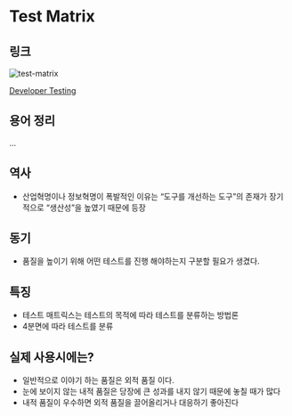 # Test Matrix

## 링크

![test-matrix](https://developertesting.rocks/wp-content/uploads/2018/01/testingquads_dt.png)

[Developer Testing](https://developertesting.rocks/)

## 용어 정리

...

## 역사

* 산업혁명이나 정보혁명이 폭발적인 이유는 “도구를 개선하는 도구”의 존재가 장기적으로 “생산성”을 높였기 때문에 등장

## 동기

* 품질을 높이기 위해 어떤 테스트를 진행 해야하는지 구분할 필요가 생겼다.

## 특징

* 테스트 매트릭스는 테스트의 목적에 따라 테스트를 분류하는 방법론
* 4분면에 따라 테스트를 분류

## 실제 사용시에는?

* 일반적으로 이야기 하는 품질은 외적 품질 이다.
* 눈에 보이지 않는 내적 품질은 당장에 큰 성과를 내지 않기 때문에 놓칠 때가 많다
* 내적 품질이 우수하면 외적 품질을 끌어올리거나 대응하기 좋아진다
